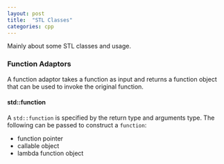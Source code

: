 ```yaml
---
layout: post
title:  "STL Classes"
categories: cpp
---
```


Mainly about some STL classes and usage.

### Function Adaptors
A function adaptor takes a function as input and returns a function object that can be used to invoke the original function.

#### std::function
A `std::function` is specified by the return type and arguments type. The following can be passed to construct a `function`:
* function pointer
* callable object
* lambda function object


